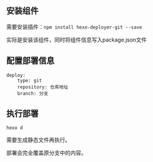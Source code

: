 ## 安装组件

需要安装插件：`npm install hexo-deployer-git --save`

实际是安装该组件，同时将组件信息写入package.json文件

## 配置部署信息

```
deploy:
	type: git
	repository: 仓库地址
    branch: 分支
```

## 执行部署
```
hexo d
```

需要生成静态文件再执行。

部署会完全覆盖原分支中的内容。